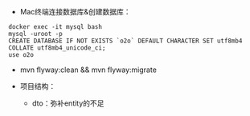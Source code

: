 
- Mac终端连接数据库&创建数据库：
```shell
docker exec -it mysql bash 
mysql -uroot -p
CREATE DATABASE IF NOT EXISTS `o2o` DEFAULT CHARACTER SET utf8mb4 COLLATE utf8mb4_unicode_ci;
use o2o
```
- mvn flyway:clean && mvn flyway:migrate

- 项目结构：
  - dto：弥补entity的不足